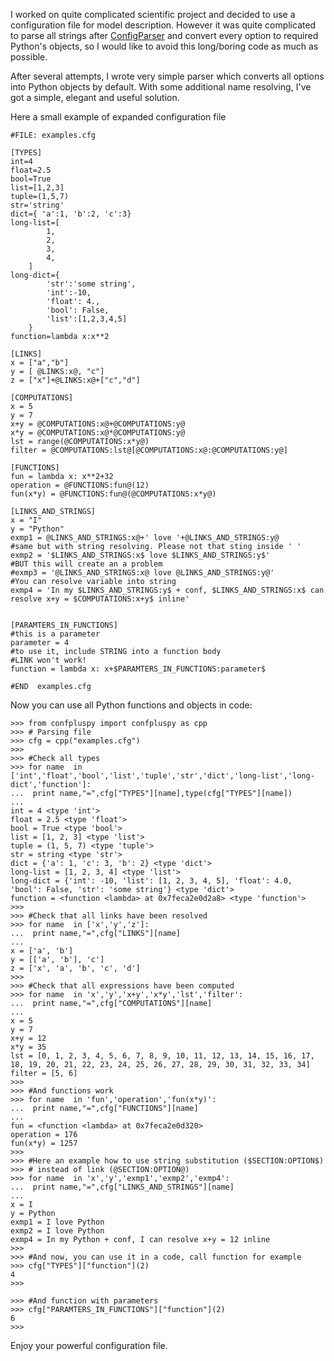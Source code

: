 I worked on quite complicated scientific project and decided to use a configuration file for model description. However it was quite complicated to parse all strings after [ConfigParser](http://docs.python.org/2/library/configparser.html) and convert every option to required Python's objects, so I would like to avoid this long/boring code as much as possible.

After several attempts, I wrote very simple parser which converts all options into Python objects by default. With some additional name resolving, I've got a simple, elegant and useful solution.

Here a small example of expanded configuration file
```
#FILE: examples.cfg

[TYPES]
int=4
float=2.5
bool=True
list=[1,2,3]
tuple=(1,5,7)
str='string'
dict={ 'a':1, 'b':2, 'c':3}
long-list=[
		1,
		2,
		3,
		4,
	]
long-dict={
		'str':'some string',
		'int':-10,
		'float': 4.,
		'bool': False,
		'list':[1,2,3,4,5]
	}
function=lambda x:x**2

[LINKS]
x = ["a","b"]
y = [ @LINKS:x@, "c"]
z = ["x"]+@LINKS:x@+["c","d"]

[COMPUTATIONS]
x = 5
y = 7
x+y = @COMPUTATIONS:x@+@COMPUTATIONS:y@
x*y = @COMPUTATIONS:x@*@COMPUTATIONS:y@
lst = range(@COMPUTATIONS:x*y@)
filter = @COMPUTATIONS:lst@[@COMPUTATIONS:x@:@COMPUTATIONS:y@]

[FUNCTIONS]
fun = lambda x: x**2+32
operation = @FUNCTIONS:fun@(12)
fun(x*y) = @FUNCTIONS:fun@(@COMPUTATIONS:x*y@)

[LINKS_AND_STRINGS]
x = "I"
y = "Python"
exmp1 = @LINKS_AND_STRINGS:x@+' love '+@LINKS_AND_STRINGS:y@
#same but with string resolving. Please not that sting inside ' '
exmp2 = '$LINKS_AND_STRINGS:x$ love $LINKS_AND_STRINGS:y$'
#BUT this will create an a problem
#exmp3 = '@LINKS_AND_STRINGS:x@ love @LINKS_AND_STRINGS:y@'
#You can resolve variable into string
exmp4 = 'In my $LINKS_AND_STRINGS:y$ + conf, $LINKS_AND_STRINGS:x$ can resolve x+y = $COMPUTATIONS:x+y$ inline'


[PARAMTERS_IN_FUNCTIONS]
#this is a parameter
parameter = 4
#to use it, include STRING into a function body
#LINK won't work!
function = lambda x: x+$PARAMTERS_IN_FUNCTIONS:parameter$

#END  examples.cfg
```

Now you can use all Python functions and objects in code:
```
>>> from confpluspy import confpluspy as cpp
>>> # Parsing file
>>> cfg = cpp("examples.cfg")
>>> 
>>> #Check all types
>>> for name  in ['int','float','bool','list','tuple','str','dict','long-list','long-dict','function']:
...  print name,"=",cfg["TYPES"][name],type(cfg["TYPES"][name])
... 
int = 4 <type 'int'>
float = 2.5 <type 'float'>
bool = True <type 'bool'>
list = [1, 2, 3] <type 'list'>
tuple = (1, 5, 7) <type 'tuple'>
str = string <type 'str'>
dict = {'a': 1, 'c': 3, 'b': 2} <type 'dict'>
long-list = [1, 2, 3, 4] <type 'list'>
long-dict = {'int': -10, 'list': [1, 2, 3, 4, 5], 'float': 4.0, 'bool': False, 'str': 'some string'} <type 'dict'>
function = <function <lambda> at 0x7feca2e0d2a8> <type 'function'>
>>> 
>>> #Check that all links have been resolved
>>> for name  in ['x','y','z']:
...  print name,"=",cfg["LINKS"][name]
... 
x = ['a', 'b']
y = [['a', 'b'], 'c']
z = ['x', 'a', 'b', 'c', 'd']
>>> 
>>> #Check that all expressions have been computed 
>>> for name  in 'x','y','x+y','x*y','lst','filter':
...  print name,"=",cfg["COMPUTATIONS"][name]
... 
x = 5
y = 7
x+y = 12
x*y = 35
lst = [0, 1, 2, 3, 4, 5, 6, 7, 8, 9, 10, 11, 12, 13, 14, 15, 16, 17, 18, 19, 20, 21, 22, 23, 24, 25, 26, 27, 28, 29, 30, 31, 32, 33, 34]
filter = [5, 6]
>>> 
>>> #And functions work
>>> for name  in 'fun','operation','fun(x*y)':
...  print name,"=",cfg["FUNCTIONS"][name]
... 
fun = <function <lambda> at 0x7feca2e0d320>
operation = 176
fun(x*y) = 1257
>>> 
>>> #Here an example how to use string substitution ($SECTION:OPTION$)
>>> # instead of link (@SECTION:OPTION@)
>>> for name  in 'x','y','exmp1','exmp2','exmp4':
...  print name,"=",cfg["LINKS_AND_STRINGS"][name]
... 
x = I
y = Python
exmp1 = I love Python
exmp2 = I love Python
exmp4 = In my Python + conf, I can resolve x+y = 12 inline
>>> 
>>> #And now, you can use it in a code, call function for example
>>> cfg["TYPES"]["function"](2)
4
>>> 

>>> #And function with parameters
>>> cfg["PARAMTERS_IN_FUNCTIONS"]["function"](2)
6
>>> 

```

Enjoy your powerful configuration file.
